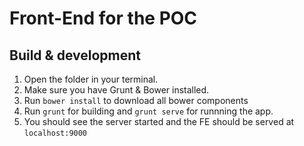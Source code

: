 # Front-End for the POC


## Build & development

1. Open the folder in your terminal.
2. Make sure you have Grunt & Bower installed.
3. Run `bower install` to download all bower components
4. Run `grunt` for building and `grunt serve` for runnning the app.
5. You should see the server started and the FE should be served at `localhost:9000`
